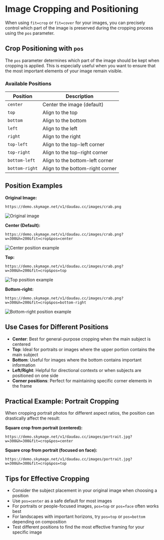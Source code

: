 # Image Cropping and Positioning

When using `fit=crop` or `fit=cover` for your images, you can precisely control which part of the image is preserved during the cropping process using the `pos` parameter.

## Crop Positioning with `pos`

The `pos` parameter determines which part of the image should be kept when cropping is applied. This is especially useful when you want to ensure that the most important elements of your image remain visible.

### Available Positions

| Position | Description |
|----------|-------------|
| `center` | Center the image (default) |
| `top` | Align to the top |
| `bottom` | Align to the bottom |
| `left` | Align to the left |
| `right` | Align to the right |
| `top-left` | Align to the top-left corner |
| `top-right` | Align to the top-right corner |
| `bottom-left` | Align to the bottom-left corner |
| `bottom-right` | Align to the bottom-right corner |

## Position Examples

**Original Image:**
```
https://demo.skymage.net/v1/daudau.cc/images/crab.png
```
![Original image](https://demo.skymage.net/v1/daudau.cc/images/crab.png?w=400)

**Center (Default):**
```
https://demo.skymage.net/v1/daudau.cc/images/crab.png?w=300&h=200&fit=crop&pos=center
```
![Center position example](https://demo.skymage.net/v1/daudau.cc/images/crab.png?w=300&h=200&fit=crop&pos=center)

**Top:**
```
https://demo.skymage.net/v1/daudau.cc/images/crab.png?w=300&h=200&fit=crop&pos=top
```
![Top position example](https://demo.skymage.net/v1/daudau.cc/images/crab.png?w=300&h=200&fit=crop&pos=top)

**Bottom-right:**
```
https://demo.skymage.net/v1/daudau.cc/images/crab.png?w=300&h=200&fit=crop&pos=bottom-right
```
![Bottom-right position example](https://demo.skymage.net/v1/daudau.cc/images/crab.png?w=300&h=200&fit=crop&pos=bottom-right)

## Use Cases for Different Positions

- **Center**: Best for general-purpose cropping when the main subject is centered
- **Top**: Ideal for portraits or images where the upper portion contains the main subject
- **Bottom**: Useful for images where the bottom contains important information
- **Left/Right**: Helpful for directional contexts or when subjects are positioned on one side
- **Corner positions**: Perfect for maintaining specific corner elements in the frame

## Practical Example: Portrait Cropping

When cropping portrait photos for different aspect ratios, the position can drastically affect the result:

**Square crop from portrait (centered):**
```
https://demo.skymage.net/v1/daudau.cc/images/portrait.jpg?w=300&h=300&fit=crop&pos=center
```

**Square crop from portrait (focused on face):**
```
https://demo.skymage.net/v1/daudau.cc/images/portrait.jpg?w=300&h=300&fit=crop&pos=top
```

## Tips for Effective Cropping

- Consider the subject placement in your original image when choosing a position
- Use `pos=center` as a safe default for most images
- For portraits or people-focused images, `pos=top` or `pos=face` often works best
- For landscapes with important horizons, try `pos=top` or `pos=bottom` depending on composition
- Test different positions to find the most effective framing for your specific image
